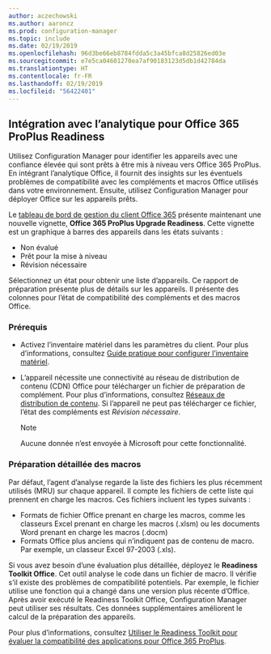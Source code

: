```yaml
---
author: aczechowski
ms.author: aaroncz
ms.prod: configuration-manager
ms.topic: include
ms.date: 02/19/2019
ms.openlocfilehash: 96d3be66eb8784fdda5c3a45bfca8d25826ed03e
ms.sourcegitcommit: e7e5ca04601270ea7af90183123d5db1d42784da
ms.translationtype: HT
ms.contentlocale: fr-FR
ms.lasthandoff: 02/19/2019
ms.locfileid: "56422401"
---
```

## <a name="bkmk_o365"></a>Intégration avec l’analytique pour Office 365 ProPlus Readiness
<!--3735402-->

Utilisez Configuration Manager pour identifier les appareils avec une confiance élevée qui sont prêts à être mis à niveau vers Office 365 ProPlus. En intégrant l’analytique Office, il fournit des insights sur les éventuels problèmes de compatibilité avec les compléments et macros Office utilisés dans votre environnement. Ensuite, utilisez Configuration Manager pour déployer Office sur les appareils prêts. 

Le [tableau de bord de gestion du client Office 365](/sccm/sum/deploy-use/manage-office-365-proplus-updates#office-365-client-management-dashboard) présente maintenant une nouvelle vignette, **Office 365 ProPlus Upgrade Readiness**. Cette vignette est un graphique à barres des appareils dans les états suivants :
- Non évalué
- Prêt pour la mise à niveau
- Révision nécessaire

Sélectionnez un état pour obtenir une liste d’appareils. Ce rapport de préparation présente plus de détails sur les appareils. Il présente des colonnes pour l’état de compatibilité des compléments et des macros Office. 


### <a name="prerequisites"></a>Prérequis

- Activez l’inventaire matériel dans les paramètres du client. Pour plus d’informations, consultez [Guide pratique pour configurer l’inventaire matériel](/sccm/core/clients/manage/inventory/configure-hardware-inventory).  

- L’appareil nécessite une connectivité au réseau de distribution de contenu (CDN) Office pour télécharger un fichier de préparation de complément. Pour plus d’informations, consultez [Réseaux de distribution de contenu](https://docs.microsoft.com/office365/enterprise/content-delivery-networks). Si l’appareil ne peut pas télécharger ce fichier, l’état des compléments est *Révision nécessaire*.  

    > [!Note]  
    > Aucune donnée n’est envoyée à Microsoft pour cette fonctionnalité.  


### <a name="bkmk_ort"></a> Préparation détaillée des macros

Par défaut, l’agent d’analyse regarde la liste des fichiers les plus récemment utilisés (MRU) sur chaque appareil. Il compte les fichiers de cette liste qui prennent en charge les macros. Ces fichiers incluent les types suivants :
- Formats de fichier Office prenant en charge les macros, comme les classeurs Excel prenant en charge les macros (.xlsm) ou les documents Word prenant en charge les macros (.docm)  
- Formats Office plus anciens qui n’indiquent pas de contenu de macro. Par exemple, un classeur Excel 97-2003 (.xls).

Si vous avez besoin d’une évaluation plus détaillée, déployez le **Readiness Toolkit Office**. Cet outil analyse le code dans un fichier de macro. Il vérifie s’il existe des problèmes de compatibilité potentiels. Par exemple, le fichier utilise une fonction qui a changé dans une version plus récente d’Office. Après avoir exécuté le Readiness Toolkit Office, Configuration Manager peut utiliser ses résultats. Ces données supplémentaires améliorent le calcul de la préparation des appareils.

Pour plus d’informations, consultez [Utiliser le Readiness Toolkit pour évaluer la compatibilité des applications pour Office 365 ProPlus](http://aka.ms/readinesstoolkit).

